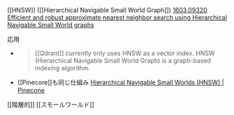 
[[HNSW]] ([[Hierarchical Navigable Small World Graph]])
[1603.09320 Efficient and robust approximate nearest neighbor search using Hierarchical Navigable Small World graphs](https://arxiv.org/abs/1603.09320)


応用
- > [[Qdrant]] currently only uses HNSW as a vector index. HNSW (Hierarchical Navigable Small World Graph) is a graph-based indexing algorithm.
- [[Pinecore]]も同じ仕組み [Hierarchical Navigable Small Worlds (HNSW) | Pinecone](https://www.pinecone.io/learn/hnsw/)

[[階層的]]
[[スモールワールド]]
